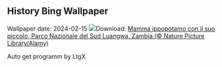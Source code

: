 ## History Bing Wallpaper
Wallpaper date: 2024-02-15
![](https://www.bing.com/th?id=OHR.HippopotamusDay_IT-IT9950254763_UHD.jpg&w=1000)Download: [Mamma ippopotamo con il suo piccolo, Parco Nazionale del Sud Luangwa, Zambia (© Nature Picture Library/Alamy)](https://www.bing.com/th?id=OHR.HippopotamusDay_IT-IT9950254763_UHD.jpg)

Auto get programm by LtgX
